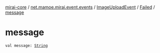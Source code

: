 [mirai-core](../../../index.md) / [net.mamoe.mirai.event.events](../../index.md) / [ImageUploadEvent](../index.md) / [Failed](index.md) / [message](./message.md)

# message

`val message: `[`String`](https://kotlinlang.org/api/latest/jvm/stdlib/kotlin/-string/index.html)